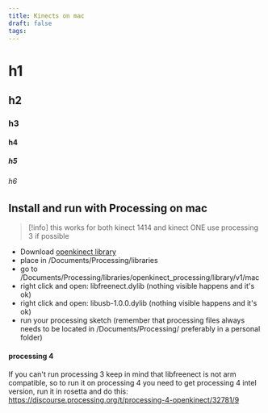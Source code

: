 ```yaml
---
title: Kinects on mac
draft: false
tags:
---
```


# h1
## h2

### h3

#### h4

##### h5
###### h6

## Install and run with Processing on mac

 >[!info] this works for both kinect 1414 and kinect ONE
 > use processing 3 if possible
 

- Download [openkinect library](https://github.com/shiffman/OpenKinect-for-Processing/releases/download/1.0/openkinect_processing.zip)
- place in /Documents/Processing/libraries
- go to /Documents/Processing/libraries/openkinect_processing/library/v1/mac
- right click and open: libfreenect.dylib (nothing visible happens and it's ok)
- right click and open: libusb-1.0.0.dylib (nothing visible happens and it's ok)
- run your processing sketch (remember that processing files always needs to be located in /Documents/Processing/ preferably in a personal folder)

#### processing 4

If you can't run processing 3 keep in mind that libfreenect is not arm compatible, so to run it on processing 4 you need to get processing 4 intel version, run it in rosetta and do this:
https://discourse.processing.org/t/processing-4-openkinect/32781/9

